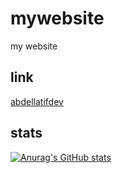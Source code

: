 # mywebsite
my website

## link
[abdellatifdev](https://abdellatifdev.xyz/)

## stats
[![Anurag's GitHub stats](https://github-readme-stats.vercel.app/api?username=abdellatif-dev)](https://github.com/abdellatif-dev/github-readme-stats)
